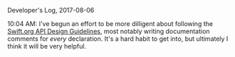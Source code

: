 Developer's Log, 2017-08-06

10:04 AM: I've begun an effort to be more dilligent about following the [Swift.org API Design Guidelines](https://swift.org/documentation/api-design-guidelines/), most notably writing documentation comments for *every* declaration. It's a hard habit to get into, but ultimately I think it will be very helpful.

